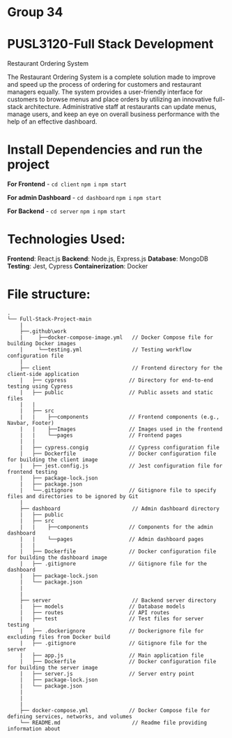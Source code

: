 
# Group 34
# PUSL3120-Full Stack Development 
Restaurant  Ordering System

The Restaurant Ordering System is a complete solution made to improve and speed up the process of ordering for customers and restaurant managers equally. The system provides a user-friendly interface for customers to browse menus and place orders by utilizing an innovative full-stack architecture. Administrative staff at restaurants can update menus, manage users, and keep an eye on overall business performance with the help of an effective dashboard.


# Install Dependencies and run the project


**For Frontend** - `cd client` `npm i` `npm start`

**For admin Dashboard** - `cd dashboard` `npm i` `npm start`

**For Backend** - `cd server` `npm i` `npm start`



# Technologies Used:
**Frontend**: React.js
**Backend**: Node.js, Express.js
**Database**: MongoDB
**Testing**: Jest, Cypress
**Containerization**: Docker


# File structure:


```
.
└── Full-Stack-Project-main
    |
    ├──.github\work
    |     ├──docker-compose-image.yml   // Docker Compose file for building Docker images
    |     └──testing.yml                // Testing workflow configuration file
    |
    ├── client                          // Frontend directory for the client-side application
    |   ├── cypress                    // Directory for end-to-end testing using Cypress
    |   ├── public                     // Public assets and static files
    |   |  
    |   ├── src 
    |   |    ├──components             // Frontend components (e.g., Navbar, Footer)
    |   |    ├──Images                 // Images used in the frontend
    |   |    └──pages                  // Frontend pages
    |   |
    |   ├── cypress.congig             // Cypress configuration file
    |   ├── Dockerfile                 // Docker configuration file for building the client image
    |   ├── jest.config.js             // Jest configuration file for frontend testing
    |   ├── package-lock.json
    |   ├── package.json
    |   └──.gitignore                  // Gitignore file to specify files and directories to be ignored by Git
    |
    ├── dashboard                       // Admin dashboard directory
    |   ├── public
    |   ├── src
    |   |    ├──components             // Components for the admin dashboard
    |   |    └──pages                  // Admin dashboard pages
    |   |    
    |   ├── Dockerfile                 // Docker configuration file for building the dashboard image
    |   ├── .gitignore                 // Gitignore file for the dashboard
    |   ├── package-lock.json
    |   └── package.json
    |    
    |   
    ├── server                          // Backend server directory
    |   ├── models                     // Database models
    |   ├── routes                     // API routes
    |   ├── test                       // Test files for server testing
    |   ├── .dockerignore              // Dockerignore file for excluding files from Docker build
    |   ├── .gitignore                 // Gitignore file for the server
    |   ├── app.js                     // Main application file
    |   ├── Dockerfile                 // Docker configuration file for building the server image
    |   ├── server.js                  // Server entry point
    |   ├── package-lock.json
    |   └── package.json
    |   
    |
    |
    ├── docker-compose.yml             // Docker Compose file for defining services, networks, and volumes
    └── README.md                       // Readme file providing information about 
```